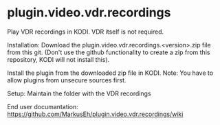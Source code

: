 # plugin.video.vdr.recordings
Play VDR recordings in KODI. VDR itself is not required.

Installation:
Download the plugin.video.vdr.recordings.\<version\>.zip file from this git. (Don't use the github functionality to create a zip from this repository, KODI will not install this).
  
Install the plugin from the downloaded zip file in KODI. Note: You have to allow plugins from unsecure sources first.

Setup:
Maintain the folder with the VDR recordings

End user documantation: https://github.com/MarkusEh/plugin.video.vdr.recordings/wiki
